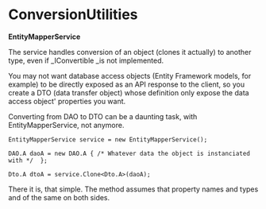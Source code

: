 # ConversionUtilities

**EntityMapperService**

The service handles conversion of an object (clones it actually) to another type, even if _IConvertible _is not implemented.

You may not want database access objects (Entity Framework models, for example) to be directly exposed as an API response to the client, so you create a DTO (data transfer object) whose definition only expose the data access object' properties you want.

Converting from DAO to DTO can be a daunting task, with EntityMapperService, not anymore.

`EntityMapperService service = new EntityMapperService();`

`DAO.A daoA = new DAO.A { /* Whatever data the object is instanciated with */  };`

`Dto.A dtoA = service.Clone<Dto.A>(daoA);`

There it is, that simple. The method assumes that property names and types and of the same on both sides.

